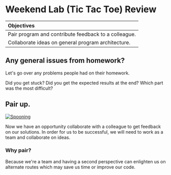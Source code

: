 # Weekend Lab (Tic Tac Toe) Review

| Objectives |
| :---- |
| Pair program and contribute feedback to a colleague. |
| Collaborate ideas on general program architecture. |

## Any general issues from homework?

Let's go over any problems people had on their homework.

Did you get stuck? Did you get the expected results at the end? Which part was the most difficult?

## Pair up.

[![Spooning](https://cloud.githubusercontent.com/assets/1329385/10772197/10876f56-7cb2-11e5-9e77-6e8a972fd593.jpg)](https://bitbucket.org/spooning/)

Now we have an opportunity collaborate with a colleague to get feedback on our solutions. In order for us to be successful, we will need to work as a team and collaborate on ideas.

### Why pair?

Because we're a team and having a second perspective can enlighten us on alternate routes which may save us time or improve our code.
